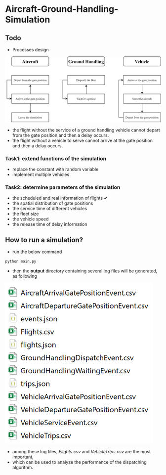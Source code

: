# Aircraft-Ground-Handling-Simulation

## Todo

- Processes design

![](./docs/pic/AGHS-Flow-Diagram-Processes.png)

- the flight without the service of a ground handling vehicle cannot depart from the gate position and then a delay
  occurs.
- the flight without a vehicle to serve cannot arrive at the gate position and then a delay occurs.

### Task1: extend functions of the simulation

- replace the constant with random variable
- implement multiple vehicles

### Task2: determine parameters of the simulation

- the scheduled and real information of flights ✔
- the spatial distribution of gate positions
- the service time of different vehicles
- the fleet size
- the vehicle speed
- the release time of delay information

## How to run a simulation?
- run the below command
```bash
python main.py
```

- then the **output** directory containing several log files will be generated, as following

![](./docs/pic/log-files.png)

- among these log files, *Flights.csv* and *VehicleTrips.csv* are the most important, 
- which can be used to analyze the performance of the dispatching algorithm.
